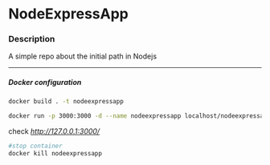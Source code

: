 # NodeExpressApp

### Description

A simple repo about the initial path in Nodejs

---

##### Docker configuration  
```bash
docker build . -t nodeexpressapp 

docker run -p 3000:3000 -d --name nodeexpressapp localhost/nodeexpressapp

```

check *http://127.0.0.1:3000/*

```bash
#stop container 
docker kill nodeexpressapp 

```

